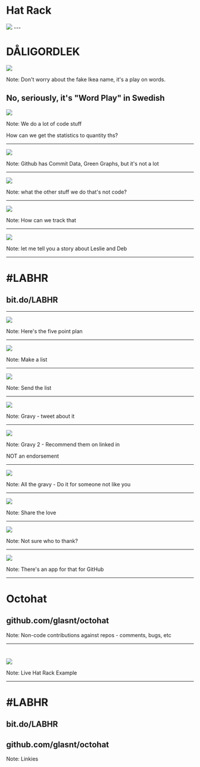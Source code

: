 # Hat Rack <!-- .slide: class="center" -->
 <img src="pictures/footer.svg" />
---

# DÅLIGORDLEK <!-- .slide: class="center" -->

 <img src="pictures/hatrack.svg" />

Note: Don't worry about the fake Ikea name, it's a play on words.

No, seriously, it's "Word Play" in Swedish
---

 <img src="pictures/question.svg" />

Note: We do a lot of code stuff

How can we get the statistics to quantity ths?

---

 <img src="pictures/github.svg" />

Note: Github has Commit Data, Green Graphs, but it's not a lot

---

 <img src="pictures/question.svg" />

Note: what the other stuff we do that's not code?

---

 <img src="pictures/help.svg" />

Note: How can we track that

---

 <img src="pictures/meeting.svg" />

Note: let me tell you a story about Leslie and Deb

---


# #LABHR <!-- .slide: class="center" -->
## bit.do/LABHR <!-- .slide: class="center" -->


---
 <img src="pictures/Solution_0.svg" />

Note: Here's the five point plan

---

 <img src="pictures/Solution_1.svg" />

Note: Make a list

---

 <img src="pictures/Solution_2.svg" />

Note: Send the list

---

 <img src="pictures/Solution_3.svg" />

Note: Gravy - tweet about it

---

 <img src="pictures/Solution_4.svg" />

Note: Gravy 2 - Recommend them on linked in

NOT an endorsement

---

 <img src="pictures/Solution_L.svg" />


Note: All the gravy - Do it for someone not like you

---

 <img src="pictures/yay.svg" />

Note: Share the love

---

 <img src="pictures/help.svg" />

Note: Not sure who to thank?

---

 <img src="pictures/github.svg" />

Note: There's an app for that for GitHub

---

# Octohat <!-- .slide: class="center" -->

## github.com/glasnt/octohat

Note: Non-code contributions against repos - comments, bugs, etc

---

#  <!-- .slide: class="center" -->
 <img src="pictures/hatrack.svg" />

Note: Live Hat Rack Example

---

# #LABHR <!-- .slide: class="center" -->
## bit.do/LABHR

## github.com/glasnt/octohat

Note: Linkies